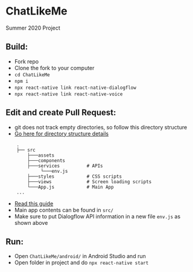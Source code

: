 # ChatLikeMe
Summer 2020 Project


## Build:
- Fork repo
- Clone the fork to your computer
- `cd ChatLikeMe `
- `npm i`
- `npx react-native link react-native-dialogflow`
- `npx react-native link react-native-voice`


## Edit and create Pull Request:
- git does not track empty directories, so follow this directory structure
- [Go here for directory structure details](https://cheesecakelabs.com/blog/efficient-way-structure-react-native-projects/)
```
    .
    ├── src                  
        ├───assets
        ├───components
        ├───services          # APIs
             └───env.js       
        ├───styles            # CSS scripts
        ├───views             # Screen loading scripts
        └───App.js            # Main App
    ...
```

- [Read this guide](https://medium.com/singlestone/a-git-workflow-using-rebase-1b1210de83e5)
- Main app contents can be found in `src/`
- Make sure to put Dialogflow API information in a new file `env.js` as shown above


## Run:
- Open `ChatLikeMe/android/` in Android Studio and run
- Open folder in project and do `npx react-native start`
